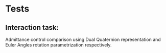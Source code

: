 # Tests

## Interaction task:
Admittance control comparison using Dual Quaternion representation and Euler Angles rotation parametrization 
respectively. 